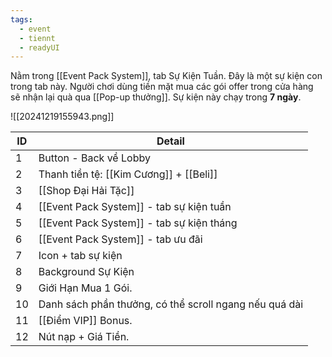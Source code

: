 ```yaml
---
tags:
  - event
  - tiennt
  - readyUI
---
```

Nằm trong [[Event Pack System]], tab Sự Kiện Tuần. Đây là một sự kiện con trong tab này.
Người chơi dùng tiền mặt mua các gói offer trong cửa hàng sẽ nhận lại quà qua [[Pop-up thưởng]].
Sự kiện này chạy trong **7 ngày**.

![[20241219155943.png]]

| ID  | Detail                                                 |
| --- | ------------------------------------------------------ |
| 1   | Button - Back về Lobby                                 |
| 2   | Thanh tiền tệ: [[Kim Cương]] + [[Beli]]                |
| 3   | [[Shop Đại Hải Tặc]]                                   |
| 4   | [[Event Pack System]] - tab sự kiện tuần               |
| 5   | [[Event Pack System]] - tab sự kiện tháng              |
| 6   | [[Event Pack System]] - tab ưu đãi                     |
| 7   | Icon + tab sự kiện                                     |
| 8   | Background Sự Kiện                                     |
| 9   | Giới Hạn Mua 1 Gói.                                    |
| 10  | Danh sách phần thưởng, có thể scroll ngang nếu quá dài |
| 11  | [[Điểm VIP]] Bonus.                                    |
| 12  | Nút nạp + Giá Tiền.                                    |


